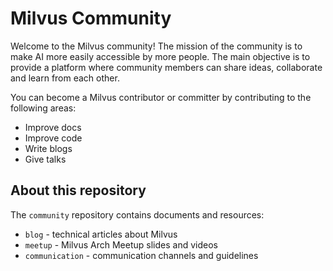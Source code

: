 # Milvus Community

Welcome to the Milvus community! The mission of the community is to make AI more easily accessible by more people. The main objective is to provide a platform where community members can share ideas, collaborate and learn from each other.

You can become a Milvus contributor or committer by contributing to the following areas:

- Improve docs
- Improve code
- Write blogs
- Give talks

## About this repository

The `community` repository contains documents and resources:

- `blog` - technical articles about Milvus 
- `meetup` - Milvus Arch Meetup slides and videos
- `communication` - communication channels and guidelines